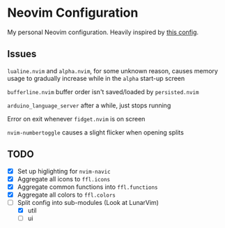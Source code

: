 # Neovim Configuration
My personal Neovim configuration.
Heavily inspired by [this config](https://github.com/ChristianChiarulli/nvim).

## Issues
`lualine.nvim` and `alpha.nvim`, for some unknown reason, causes memory usage to gradually increase while in the `alpha` start-up screen

`bufferline.nvim` buffer order isn't saved/loaded by `persisted.nvim`

`arduino_language_server` after a while, just stops running

Error on exit whenever `fidget.nvim` is on screen

`nvim-numbertoggle` causes a slight flicker when opening splits

## TODO
- [x] Set up higlighting for `nvim-navic`
- [x] Aggregate all icons to `ffl.icons`
- [x] Aggregate common functions into `ffl.functions`
- [x] Aggregate all colors to `ffl.colors`
- [ ] Split config into sub-modules (Look at LunarVim)
	- [x] util
	- [ ] ui
